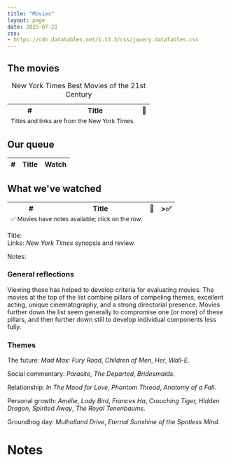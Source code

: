 ```yaml
---
title: "Movies"
layout: page
date: 2025-07-21
css:
- https://cdn.datatables.net/1.13.3/css/jquery.dataTables.css
---
```


## The movies

<table id="movies-table" class="display" style="width: 100%">
    <caption>New York Times Best Movies of the 21st Century</caption>
    <thead>
        <tr>
            <th>#</th>
            <th>Title</th>
            <th>&#128196;</th>
        </tr>
    </thead>
    <tbody>
        <!-- Data will be populated here by DataTables -->
    </tbody>
    <tfoot>
        <tr>
            <td colspan="2" style="text-align:left;">
                <small>Titles and links are from the New York Times.</small>
            </td>
        </tr>
    </tfoot>
</table>

## Our queue

<table id="queue-table" class="display" style="width: 100%">
    <thead>
        <tr>
            <th>#</th>
            <th>Title</th>
            <th>Watch</th>
        </tr>
    </thead>
    <tbody>
        <!-- Data will be populated here by DataTables -->
    </tbody>
</table>

## What we've watched

<table id="watched-table" class="display" style="width: 100%">
    <thead>
        <tr>
            <th>#</th>
            <th>Title</th>
            <th>&#128196;</th>
            <th>>&#x2705</th>
        </tr>
    </thead>
    <tbody>
        <!-- Data will be populated here by DataTables -->
    </tbody>
    <tfoot>
        <tr>
            <td colspan="2" style="text-align:left;">
                <small>&#x2705; Movies have notes available; click on the row.</small>
            </td>
        </tr>
    </tfoot>
</table>
<p></p>

Title: *<span id="watched-title"></span>*
<br />
Links: *New York Times* <a id="watched-synopsis" target="_blank">synopsis</a>
and <a id="watched-review" target="_blank">review</a>.

Notes: <span id="watched-notes"></span>

### General reflections

Viewing these has helped to develop criteria for evaluating movies. The movies
at the top of the list combine pillars of compeling themes, excellent acting,
unique cinematography, and a strong directorial presence. Movies further down
the list seem generally to compromise one (or more) of these pillars, and then further down still to develop individual components less fully.

### Themes

The future: *Mad Max: Fury Road*, *Children of Men*, *Her*, *Wall-E*.

Social commentary: *Parasite*, *The Departed*, *Bridesmaids*.

Relationship: *In The Mood for Love*, *Phantom Thread*, *Anatomy of a Fall*.

Personal growth: *Amélie*, *Lady Bird*, *Frances Ha*, *Crouching Tiger, Hidden
Dragon*, *Spirited Away*, *The Royal Tenenbaums*.

Groundhog day: *Mulholland Drive*, *Eternal Sunshine of the Spotless Mind*.

<script src="https://cdn.datatables.net/1.13.3/js/importmap.js"></script>
<script type="module" src="movies.js"></script>

# Notes